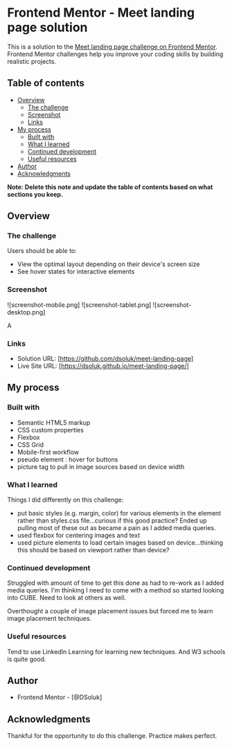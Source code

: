 # Frontend Mentor - Meet landing page solution

This is a solution to the [Meet landing page challenge on Frontend Mentor](https://www.frontendmentor.io/challenges/meet-landing-page-rbTDS6OUR). Frontend Mentor challenges help you improve your coding skills by building realistic projects.

## Table of contents

- [Overview](#overview)
  - [The challenge](#the-challenge)
  - [Screenshot](#screenshot)
  - [Links](#links)
- [My process](#my-process)
  - [Built with](#built-with)
  - [What I learned](#what-i-learned)
  - [Continued development](#continued-development)
  - [Useful resources](#useful-resources)
- [Author](#author)
- [Acknowledgments](#acknowledgments)

**Note: Delete this note and update the table of contents based on what sections you keep.**

## Overview

### The challenge

Users should be able to:

- View the optimal layout depending on their device's screen size
- See hover states for interactive elements

### Screenshot

![screenshot-mobile.png]
![screenshot-tablet.png]
![screenshot-desktop.png]

A

### Links

- Solution URL: [https://github.com/dsoluk/meet-landing-page]
- Live Site URL: [https://dsoluk.github.io/meet-landing-page/]

## My process

### Built with

- Semantic HTML5 markup
- CSS custom properties
- Flexbox
- CSS Grid
- Mobile-first workflow
- pseudo element : hover for buttons
- picture tag to pull in image sources based on device width

### What I learned

Things I did differently on this challenge:

- put basic styles (e.g. margin, color) for various elements in the element rather than styles.css file...curious if this good practice? Ended up pulling most of these out as became a pain as I added media queries.
- used flexbox for centering images and text
- used picture elements to load certain images based on device...thinking this should be based on viewport rather than device?

### Continued development

Struggled with amount of time to get this done as had to re-work as I added media queries. I'm thinking I need to come with a method so started looking into CUBE. Need to look at others as well.

Overthought a couple of image placement issues but forced me to learn image placement techniques.

### Useful resources

Tend to use LinkedIn Learning for learning new techniques. And W3 schools is quite good.

## Author

- Frontend Mentor - [@DSoluk]

## Acknowledgments

Thankful for the opportunity to do this challenge. Practice makes perfect.
